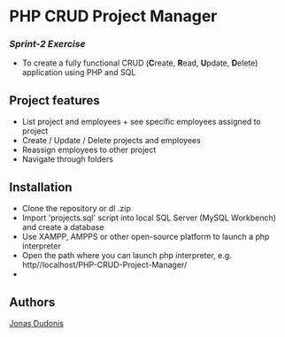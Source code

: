 # PHP CRUD Project Manager

###  *Sprint-2 Exercise*
- To create a fully functional CRUD (**C**reate, **R**ead, **U**pdate, **D**elete) application using PHP and SQL

## Project features
- List project and employees + see specific employees assigned to project
- Create / Update / Delete projects and employees
- Reassign employees to other project
- Navigate through folders


## Installation
- Clone the repository or dl .zip
- Import 'projects.sql' script into local SQL Server (MySQL Workbench) and create a database
- Use XAMPP, AMPPS or other open-source platform to launch a php interpreter
- Open the path where you can launch php interpreter, e.g. http//localhost/PHP-CRUD-Project-Manager/
- 

## Authors
[Jonas Dudonis](https://github.com/JonasDudonis)